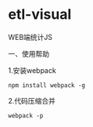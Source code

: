 # etl-visual
WEB端统计JS

一、使用帮助

1.安装webpack

```
npm install webpack -g
```

2.代码压缩合并

```
webpack -p
```